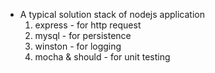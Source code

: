 
* A typical solution stack of nodejs application 
  1) express - for http request 
  2) mysql - for persistence 
  3) winston - for logging 
  4) mocha & should - for unit testing
